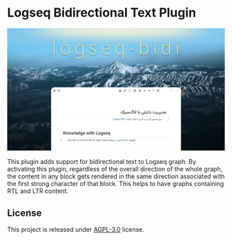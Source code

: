 # Logseq Bidirectional Text Plugin

![logseq-bidi](./images/logseq-bidi-promo-01-hd.jpg)

This plugin adds support for bidirectional text to Logseq graph. By activating
this plugin, regardless of the overall direction of the whole graph, the
content in any block gets rendered in the same direction associated with the
first strong character of that block. This helps to have graphs containing
RTL and LTR content.

## License
This project is released under [AGPL-3.0](https://github.com/dobidi/logseq-bidi/blob/main//LICENSE) license.
